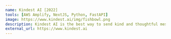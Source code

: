 ```yaml
---
name: Kindest AI [2022]
tools: [AWS Amplify, NextJS, Python, FastAPI]
image: https://www.kindest.ai/img/fishbowl.png
description: Kindest AI is the best way to send kind and thoughtful messages! Just type in what you'd like to say, and our app will choose the perfect message for the occasion.
external_url: https://www.kindest.ai
---
```

